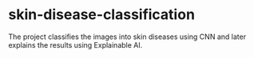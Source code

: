 # skin-disease-classification
 The project classifies the images into skin diseases using CNN and later explains the results using Explainable AI.
